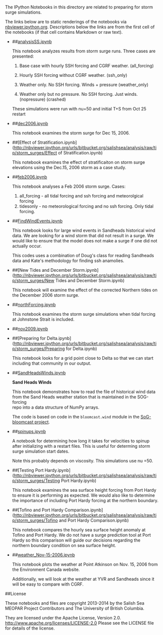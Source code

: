 The IPython Notebooks in this directory are related to preparing
for storm surge simulations.

The links below are to static renderings of the notebooks via
[nbviewer.ipython.org](http://nbviewer.ipython.org/).
Descriptions below the links are from the first cell of the notebooks
(if that cell contains Markdown or raw text).

* ##[analysisSS.ipynb](http://nbviewer.ipython.org/urls/bitbucket.org/salishsea/analysis/raw/tip/storm_surges/analysisSS.ipynb)  
    
    This notebook analyzes results from storm surge runs. Three cases are presented:  
      
    1. Base case with hourly SSH forcing and CGRF weather. (all_forcing)  
      
    2. Hourly SSH forcing without CGRF weather. (ssh_only)  
      
    3. Weather only. No SSH forcing. Winds + pressure (weather_only)  
      
    4. Weather only but no pressure. No SSH forcing. Just winds. (nopressure) (crashed)  
      
      
    These simulations were run with nu=50 and  initial T+S from Oct 25 restart  

* ##[dec2006.ipynb](http://nbviewer.ipython.org/urls/bitbucket.org/salishsea/analysis/raw/tip/storm_surges/dec2006.ipynb)  
    
    This notebook examines the storm surge for Dec 15, 2006.  

* ##[Effect of Stratification.ipynb](http://nbviewer.ipython.org/urls/bitbucket.org/salishsea/analysis/raw/tip/storm_surges/Effect of Stratification.ipynb)  
    
    This notebook examines the effect of stratificaiton on storm surge elevations using the Dec.15, 2006 storm as a case study.  

* ##[feb2006.ipynb](http://nbviewer.ipython.org/urls/bitbucket.org/salishsea/analysis/raw/tip/storm_surges/feb2006.ipynb)  
    
    This notebook analyses a Feb 2006 storm surge. Cases:  
      
    1. all_forcing - all tidal forcing and ssh forcing and meteorolgical forcing  
    2. tidesonly - no meteorological forcing and no ssh forcing. Only tidal forcing.  

* ##[FindWindEvents.ipynb](http://nbviewer.ipython.org/urls/bitbucket.org/salishsea/analysis/raw/tip/storm_surges/FindWindEvents.ipynb)  
    
    This notebook looks for large wind events in Sandheads historical wind data. We are looking for a wind storm that did not result in a surge. We would like to ensure that the model does not make a surge if one did not actually occur.   
      
    This codes uses a combination of Doug's class for reading Sandheads data and Kate's methodology for finding ssh anamolies.  

* ##[New Tides and December Storm.ipynb](http://nbviewer.ipython.org/urls/bitbucket.org/salishsea/analysis/raw/tip/storm_surges/New Tides and December Storm.ipynb)  
    
    This notebook will examine the effect of the corrected Northern tides on the December 2006 storm surge.  

* ##[northForcing.ipynb](http://nbviewer.ipython.org/urls/bitbucket.org/salishsea/analysis/raw/tip/storm_surges/northForcing.ipynb)  
    
    This notebook examines the storm surge simulations when tidal forcing at Johnstone Strait is included.  

* ##[nov2009.ipynb](http://nbviewer.ipython.org/urls/bitbucket.org/salishsea/analysis/raw/tip/storm_surges/nov2009.ipynb)  
    
* ##[Preparing for Delta.ipynb](http://nbviewer.ipython.org/urls/bitbucket.org/salishsea/analysis/raw/tip/storm_surges/Preparing for Delta.ipynb)  
    
    This notebook looks for a grid point close to Delta so that we can start including that community in our output.   

* ##[SandHeadsWinds.ipynb](http://nbviewer.ipython.org/urls/bitbucket.org/salishsea/analysis/raw/tip/storm_surges/SandHeadsWinds.ipynb)  
    
    **Sand Heads Winds**  
      
    This notebook demonstrates how to read the file of historical wind data  
    from the Sand Heads weather station that is maintained in the SOG-forcing  
    repo into a data structure of NumPy arrays.  
      
    The code is based on code in the `bloomcast.wind` module in the [SoG-bloomcast project](https://bitbucket.org/douglatornell/sog-bloomcast).  

* ##[spinups.ipynb](http://nbviewer.ipython.org/urls/bitbucket.org/salishsea/analysis/raw/tip/storm_surges/spinups.ipynb)  
    
    A notebook for determining how long it takes for velocities to spinup after initializing with a restart files. This is useful for determing storm surge simulation start dates.   
      
    Note this probably depends on viscosity. This simulations use nu =50.  

* ##[Testing Port Hardy.ipynb](http://nbviewer.ipython.org/urls/bitbucket.org/salishsea/analysis/raw/tip/storm_surges/Testing Port Hardy.ipynb)  
    
    This notebook examines the sea surface height forcing from Port Hardy to ensure it is performing as expected. We would also like to determine the importance of including Port Hardy forcing at the northern boundary.  

* ##[Tofino and Port Hardy Comparison.ipynb](http://nbviewer.ipython.org/urls/bitbucket.org/salishsea/analysis/raw/tip/storm_surges/Tofino and Port Hardy Comparison.ipynb)  
    
    This notebook compares the hourly sea surface height anomaly at Tofino and Port Hardy. We do not have a surge prediction tool at Port Hardy so this comparison will guide our decisions regarding the northern boundary condition on sea surface height.   

* ##[weather_Nov-15-2006.ipynb](http://nbviewer.ipython.org/urls/bitbucket.org/salishsea/analysis/raw/tip/storm_surges/weather_Nov-15-2006.ipynb)  
    
    This notebook plots the weather at Point Atkinson on Nov. 15, 2006 from the Environment Canada website.   
      
    Additionally, we will look at the weather at YVR and Sandheads since it will be easy to compare with CGRF.   


##License

These notebooks and files are copyright 2013-2014
by the Salish Sea MEOPAR Project Contributors
and The University of British Columbia.

They are licensed under the Apache License, Version 2.0.
http://www.apache.org/licenses/LICENSE-2.0
Please see the LICENSE file for details of the license.
